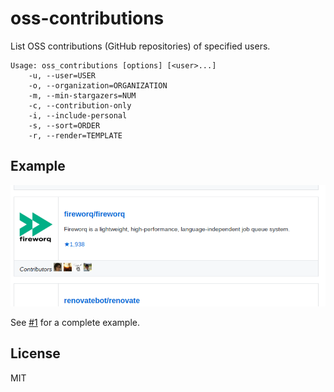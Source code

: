 oss-contributions
=================

List OSS contributions (GitHub repositories) of specified users.

```
Usage: oss_contributions [options] [<user>...]
    -u, --user=USER
    -o, --organization=ORGANIZATION
    -m, --min-stargazers=NUM
    -c, --contribution-only
    -i, --include-personal
    -s, --sort=ORDER
    -r, --render=TEMPLATE
```

Example
-------

![screenshot](./screenshot.png)

See [#1](https://github.com/tarao/oss-contributions/issues/1) for a complete example.

License
-------

MIT
